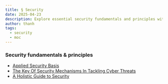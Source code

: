 ```yaml
---
title: § Security
date: 2025-04-23
description: Explore essential security fundamentals and principles with guides on applied security, key mechanisms against cyber threats, and a holistic approach to protecting your digital assets.
author: thanh
tags:
  - security
  - moc
---
```


### Security fundamentals & principles

- [Applied Security Basis](./applied-security-basis.md)
- [The Key Of Security Mechanisms In Tackling Cyber Threats](./the-key-of-security-mechanisms-in-tackling-cyber-threats.md)
- [A Holistic Guide to Security](./a-holistic-guide-to-security.md)

